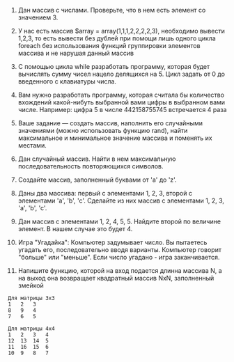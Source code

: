 1) Дан массив с числами. Проверьте, что в нем есть элемент со значением 3.

1) У нас есть массив $array = array(1,1,1,2,2,2,2,3), необходимо вывести 1,2,3, то есть вывести без дублей при помощи лишь одного цикла foreach без использования функций группировки элементов массива и не нарушая данный массив

1) С помощью цикла while разработать программу, которая будет вычислять сумму чисел нацело делящихся на 5. Цикл задать от 0 до введенного с клавиатуры числа.

1) Вам нужно разработать программу, которая считала бы количество вхождений какой-нибуть выбранной вами цифры в выбранном вами числе. Например: цифра 5 в числе 442158755745 встречается 4 раза

1) Ваше задание — создать массив, наполнить его случайными значениями (можно использовать функцию rand), найти максимальное и минимальное значение массива и поменять их местами.

1) Дан случайный массив. Найти в нем максимальную последовательность повторяющихся символов.

1) Создайте массив, заполненный буквами от 'a' до 'z'.

1) Даны два массива: первый с элементами 1, 2, 3, второй с элементами 'a', 'b', 'c'. Сделайте из них массив с элементами 1, 2, 3, 'a', 'b', 'c'.

1) Дан массив с элементами 1, 2, 4, 5, 5. Найдите второй по величине элемент. В нашем случае это будет 4.

1) Игра "Угадайка": Компьютер задумывает число. Вы пытаетесь угадать его, последовательно вводя варианты. Компьютер говорит "больше" или "меньше". Если число угадано - игра заканчивается.

1) Напишите функцию, которой на вход подается длинна массива N, а на выход она возвращает квадратный массив NxN, заполненный змейкой
```
Для матрицы 3х3
1   2   3
8   9   4
7   6   5

Для матрицы 4х4
1   2   3   4
12  13  14  5
11  16  15  6
10  9   8   7
```
